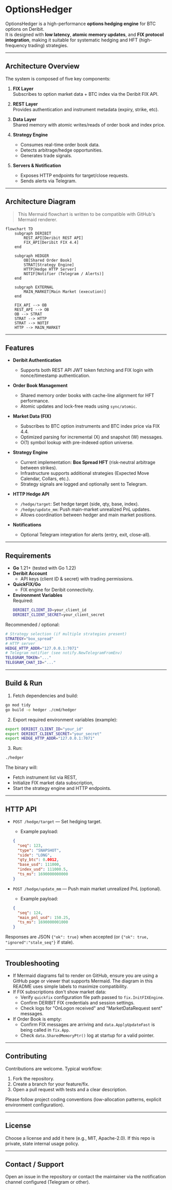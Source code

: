 # OptionsHedger

OptionsHedger is a high-performance **options hedging engine** for BTC options on Deribit.  
It is designed with **low latency**, **atomic memory updates**, and **FIX protocol integration**, making it suitable for systematic hedging and HFT (high-frequency trading) strategies.

---

## Architecture Overview

The system is composed of five key components:

1. **FIX Layer**  
   Subscribes to option market data + BTC index via the Deribit FIX API.

2. **REST Layer**  
   Provides authentication and instrument metadata (expiry, strike, etc).

3. **Data Layer**  
   Shared memory with atomic writes/reads of order book and index price.

4. **Strategy Engine**  
   - Consumes real-time order book data.  
   - Detects arbitrage/hedge opportunities.  
   - Generates trade signals.  

5. **Servers & Notification**  
   - Exposes HTTP endpoints for target/close requests.  
   - Sends alerts via Telegram.  

---

## Architecture Diagram

> This Mermaid flowchart is written to be compatible with GitHub's Mermaid renderer.

```mermaid
flowchart TD
    subgraph DERIBIT
        REST_API[Deribit REST API]
        FIX_API[Deribit FIX 4.4]
    end

    subgraph HEDGER
        OB[Shared Order Book]
        STRAT[Strategy Engine]
        HTTP[Hedge HTTP Server]
        NOTIF[Notifier (Telegram / Alerts)]
    end

    subgraph EXTERNAL
        MAIN_MARKET[Main Market (execution)]
    end

    FIX_API --> OB
    REST_API --> OB
    OB --> STRAT
    STRAT --> HTTP
    STRAT --> NOTIF
    HTTP --> MAIN_MARKET
```

---

## Features

- **Deribit Authentication**
  - Supports both REST API JWT token fetching and FIX login with nonce/timestamp authentication.

- **Order Book Management**
  - Shared memory order books with cache-line alignment for HFT performance.
  - Atomic updates and lock-free reads using `sync/atomic`.

- **Market Data (FIX)**
  - Subscribes to BTC option instruments and BTC index price via FIX 4.4.
  - Optimized parsing for incremental (X) and snapshot (W) messages.
  - O(1) symbol lookup with pre-indexed option universe.

- **Strategy Engine**
  - Current implementation: **Box Spread HFT** (risk-neutral arbitrage between strikes).
  - Infrastructure supports additional strategies (Expected Move Calendar, Collars, etc.).
  - Strategy signals are logged and optionally sent to Telegram.

- **HTTP Hedge API**
  - `/hedge/target`: Set hedge target (side, qty, base, index).
  - `/hedge/update_mm`: Push main-market unrealized PnL updates.
  - Allows coordination between hedger and main market positions.

- **Notifications**
  - Optional Telegram integration for alerts (entry, exit, close-all).

---

## Requirements

- **Go** 1.21+ (tested with Go 1.22)
- **Deribit Account**
  - API keys (client ID & secret) with trading permissions.
- **QuickFIX/Go**
  - FIX engine for Deribit connectivity.
- **Environment Variables**  
  Required:
  ```bash
  DERIBIT_CLIENT_ID=your_client_id
  DERIBIT_CLIENT_SECRET=your_client_secret
  ```

Recommended / optional:
```bash
# Strategy selection (if multiple strategies present)
STRATEGY="box_spread"
# HTTP server
HEDGE_HTTP_ADDR="127.0.0.1:7071"
# Telegram notifier (see notify.NewTelegramFromEnv)
TELEGRAM_TOKEN="..."
TELEGRAM_CHAT_ID="..."
```

---

## Build & Run

1. Fetch dependencies and build:
```bash
go mod tidy
go build -o hedger ./cmd/hedger
```

2. Export required environment variables (example):
```bash
export DERIBIT_CLIENT_ID="your_id"
export DERIBIT_CLIENT_SECRET="your_secret"
export HEDGE_HTTP_ADDR="127.0.0.1:7071"
```

3. Run:
```bash
./hedger
```

The binary will:
- Fetch instrument list via REST,
- Initialize FIX market data subscription,
- Start the strategy engine and HTTP endpoints.

---

## HTTP API

- `POST /hedge/target` — Set hedging target.
  - Example payload:
  ```json
  {
    "seq": 123,
    "type": "SNAPSHOT",
    "side": "LONG",
    "qty_btc": 0.0012,
    "base_usd": 111000,
    "index_usd": 111000.5,
    "ts_ms": 1690000000000
  }
  ```

- `POST /hedge/update_mm` — Push main market unrealized PnL (optional).
  - Example payload:
  ```json
  {
    "seq": 124,
    "main_pnl_usd": 150.25,
    "ts_ms": 1690000001000
  }
  ```

Responses are JSON `{"ok": true}` when accepted (or `{"ok": true, "ignored":"stale_seq"}` if stale).

---

## Troubleshooting

- If Mermaid diagrams fail to render on GitHub, ensure you are using a GitHub page or viewer that supports Mermaid. The diagram in this README uses simple labels to maximize compatibility.
- If FIX subscriptions don't show market data:
  - Verify `quickfix` configuration file path passed to `fix.InitFIXEngine`.
  - Confirm DERIBIT FIX credentials and session settings.
  - Check logs for "OnLogon received" and "MarketDataRequest sent" messages.
- If Order Book is empty:
  - Confirm FIX messages are arriving and `data.ApplyUpdateFast` is being called in `fix.App`.
  - Check `data.SharedMemoryPtr()` log at startup for a valid pointer.

---

## Contributing

Contributions are welcome. Typical workflow:

1. Fork the repository.
2. Create a branch for your feature/fix.
3. Open a pull request with tests and a clear description.

Please follow project coding conventions (low-allocation patterns, explicit environment configuration).

---

## License

Choose a license and add it here (e.g., MIT, Apache-2.0). If this repo is private, state internal usage policy.

---

## Contact / Support

Open an issue in the repository or contact the maintainer via the notification channel configured (Telegram or other).

